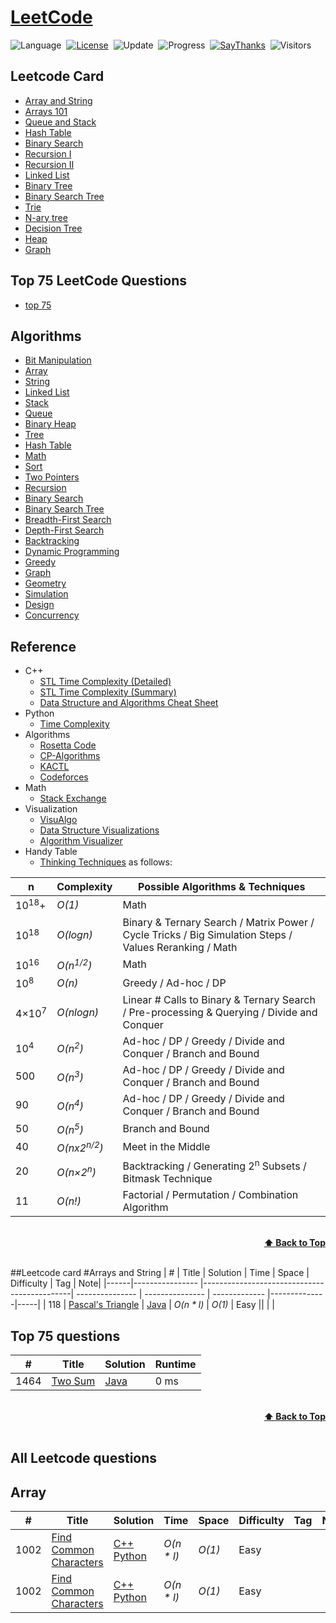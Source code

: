 # [LeetCode](https://leetcode.com/problemset/all/)

![Language](https://img.shields.io/badge/badge-java-brightgreen)&nbsp;
[![License](https://img.shields.io/badge/license-MIT-blue.svg)](./LICENSE.md)&nbsp;
![Update](https://img.shields.io/badge/update-weekly-green.svg)&nbsp;
![Progress](https://img.shields.io/badge/progress-2183%20%2F%202183-ff69b4.svg)&nbsp;
[![SayThanks](https://img.shields.io/badge/say-thanks-ff69f4.svg)](https://saythanks.io/to/azizbekx)&nbsp;
![Visitors](https://visitor-badge.laobi.icu/badge?page_id=azizbekx.leetcode.solutions)


## Leetcode Card
* [Array and String](https://github.com/azizbekx/LeetCode-Solutions#array)
* [Arrays 101](https://github.com/azizbekx/LeetCode-Solutions#array)
* [Queue and Stack](https://github.com/azizbekx/LeetCode-Solutions#array)
* [Hash Table](https://github.com/azizbekx/LeetCode-Solutions#array)
* [Binary Search](https://github.com/azizbekx/LeetCode-Solutions#array)
* [Recursion I](https://github.com/azizbekx/LeetCode-Solutions#array)
* [Recursion II](https://github.com/azizbekx/LeetCode-Solutions#array)
* [Linked List](https://github.com/azizbekx/LeetCode-Solutions#array)
* [Binary Tree](https://github.com/azizbekx/LeetCode-Solutions#array)
* [Binary Search Tree](https://github.com/azizbekx/LeetCode-Solutions#array)
* [Trie](https://github.com/azizbekx/LeetCode-Solutions#array)
* [N-ary tree](https://github.com/azizbekx/LeetCode-Solutions#array)
* [Decision Tree](https://github.com/azizbekx/LeetCode-Solutions#array)
* [Heap](https://github.com/azizbekx/LeetCode-Solutions#array)
* [Graph](https://github.com/azizbekx/LeetCode-Solutions#array)

## Top 75 LeetCode Questions
* [top 75](https://github.com/azizbekx/LeetCode-Solutions#bit-manipulation)

## Algorithms 
* [Bit Manipulation](https://github.com/azizbekx/LeetCode-Solutions#bit-manipulation)
* [Array](https://github.com/azizbekx/LeetCode-Solutions#array)
* [String](https://github.com/azizbekx/LeetCode-Solutions#string)
* [Linked List](https://github.com/azizbekx/LeetCode-Solutions#linked-list)
* [Stack](https://github.com/azizbekx/LeetCode-Solutions#stack)
* [Queue](https://github.com/azizbekx/LeetCode-Solutions#queue)
* [Binary Heap](https://github.com/azizbekx/LeetCode-Solutions#binary-heap)
* [Tree](https://github.com/azizbekx/LeetCode-Solutions#tree)
* [Hash Table](https://github.com/azizbekx/LeetCode-Solutions#hash-table)
* [Math](https://github.com/azizbekx/LeetCode-Solutions#math)
* [Sort](https://github.com/azizbekx/LeetCode-Solutions#sort)
* [Two Pointers](https://github.com/azizbekx/LeetCode-Solutions#two-pointers)
* [Recursion](https://github.com/azizbekx/LeetCode-Solutions#recursion)
* [Binary Search](https://github.com/azizbekx/LeetCode-Solutions#binary-search)
* [Binary Search Tree](https://github.com/azizbekx/LeetCode-Solutions#binary-search-tree)
* [Breadth-First Search](https://github.com/azizbekx/LeetCode-Solutions#breadth-first-search)
* [Depth-First Search](https://github.com/azizbekx/LeetCode-Solutions#depth-first-search)
* [Backtracking](https://github.com/azizbekx/LeetCode-Solutions#backtracking)
* [Dynamic Programming](https://github.com/azizbekx/LeetCode-Solutions#dynamic-programming)
* [Greedy](https://github.com/azizbekx/LeetCode-Solutions#greedy)
* [Graph](https://github.com/azizbekx/LeetCode-Solutions#graph)
* [Geometry](https://github.com/azizbekx/LeetCode-Solutions#geometry)
* [Simulation](https://github.com/azizbekx/LeetCode-Solutions#simulation)
* [Design](https://github.com/azizbekx/LeetCode-Solutions#design)
* [Concurrency](https://github.com/azizbekx/LeetCode-Solutions#concurrency)

## Reference

* C++
    * [STL Time Complexity (Detailed)](http://www.cplusplus.com/reference/stl/)
    * [STL Time Complexity (Summary)](http://john-ahlgren.blogspot.com/2013/10/stl-container-performance.html)
    * [Data Structure and Algorithms Cheat Sheet](https://github.com/gibsjose/cpp-cheat-sheet/blob/master/Data%20Structures%20and%20Algorithms.md)
* Python
    * [Time Complexity](https://wiki.python.org/moin/TimeComplexity)
* Algorithms
    * [Rosetta Code](https://rosettacode.org)
    * [CP-Algorithms](https://cp-algorithms.com)
    * [KACTL](https://github.com/kth-competitive-programming/kactl)
    * [Codeforces](https://codeforces.com/)
* Math
    * [Stack Exchange](https://math.stackexchange.com)     
* Visualization
    * [VisuAlgo](https://visualgo.net/en)
    * [Data Structure Visualizations](https://www.cs.usfca.edu/~galles/visualization/Algorithms.html)
    * [Algorithm Visualizer](https://algorithm-visualizer.org/)
 * Handy Table
    * [Thinking Techniques](https://sites.google.com/site/mostafasibrahim/programming-competitions/thinking-techniques) as follows:

| n | Complexity | Possible Algorithms & Techniques |
| - | - | - |
| 10<sup>18</sup>+ | _O(1)_ | Math |
| 10<sup>18</sup> | _O(logn)_ | Binary & Ternary Search / Matrix Power / Cycle Tricks / Big Simulation Steps / Values Reranking / Math |
| 10<sup>16</sup> | _O(n<sup>1/2</sup>)_ | Math |
| 10<sup>8</sup> | _O(n)_ | Greedy / Ad-hoc / DP |
| 4×10<sup>7</sup> | _O(nlogn)_ | Linear # Calls to Binary & Ternary Search / Pre-processing & Querying / Divide and Conquer |
| 10<sup>4</sup> | _O(n<sup>2</sup>)_ | Ad-hoc / DP / Greedy / Divide and Conquer / Branch and Bound |
| 500 | _O(n<sup>3</sup>)_ | Ad-hoc / DP / Greedy / Divide and Conquer / Branch and Bound  |
| 90 | _O(n<sup>4</sup>)_ | Ad-hoc / DP / Greedy / Divide and Conquer / Branch and Bound |
| 50 | _O(n<sup>5</sup>)_ | Branch and Bound |
| 40 | _O(nx2<sup>n/2</sup>)_ | 	Meet in the Middle |
| 20 | _O(n×2<sup>n</sup>)_ | Backtracking / Generating 2<sup>n</sup> Subsets / Bitmask Technique |
| 11 | _O(n!)_ | Factorial / Permutation / Combination Algorithm |

<br/>
<div align="right">
    <b><a href="#Menu">⬆️ Back to Top</a></b>
</div>
<br/>

##Leetcode card
#Arrays and String
| #    | Title           | Solution                                    |  Time           | Space           | Difficulty    | Tag          | Note| 
|------|---------------- |---------------------------------------------| --------------- | --------------- | ------------- |--------------|-----|
| 118  | [Pascal's Triangle](https://leetcode.com/problems/pascals-triangle/) | [Java](./src/leetcodeCard/arraysAndString/PascalsTriangle.java) | _O(n * l)_ | _O(1)_      | Easy         ||     |     |

## Top 75 questions 
| # | Title                                                                                | Solution   | Runtime |
|---|--------------------------------------------------------------------------------------|------------| ------- |
|1464| [Two Sum](https://leetcode.com/problems/two-sum/) | [Java](./) |0 ms|

<br/>
<div align="right">
    <b><a href="#algorithms">⬆️ Back to Top</a></b>
</div>
<br/>


## All Leetcode questions

## Array

|  #  | Title           |  Solution       |  Time           | Space           | Difficulty    | Tag          | Note| 
|-----|---------------- | --------------- | --------------- | --------------- | ------------- |--------------|-----|
|1002 | [Find Common Characters](https://leetcode.com/problems/find-common-characters/) | [C++](.) [Python](./) | _O(n * l)_ | _O(1)_      | Easy         ||     |     |
|1002 | [Find Common Characters](https://leetcode.com/problems/find-common-characters/) | [C++](.p) [Python](./) | _O(n * l)_ | _O(1)_      | Easy         ||     |     |



